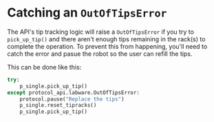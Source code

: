# Catching an `OutOfTipsError`

The API's tip tracking logic will raise a `OutOfTipsError` if you try to `pick_up_tip()` and there aren't enough tips remaining in the rack(s) to complete the operation. To prevent this from happening, you'll need to catch the error and pasue the robot so the user can refill the tips.

This can be done like this:

```python
try:
    p_single.pick_up_tip()
except protocol_api.labware.OutOfTipsError:
    protocol.pause("Replace the tips")
    p_single.reset_tipracks()
    p_single.pick_up_tip()
```